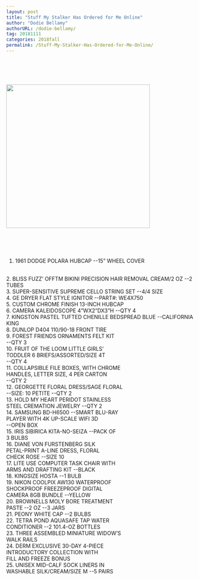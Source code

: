 ```yaml
---
layout: post
title: "Stuff My Stalker Has Ordered for Me Online"
author: "Dodie Bellamy"
authorURL: /dodie-bellamy/
tag: 20181111
categories: 2018fall
permalink: /Stuff-My-Stalker-Has-Ordered-for-Me-Online/
---
```


<br><br>
<br><br>
<img style="align:center; width:40vw;" src="{{site.baseurl}}/assets/20181111/stalker.jpg" alt="">
<br><br>

<br><br>
1. 1961 DODGE POLARA HUBCAP --15” WHEEL COVER
<br>
2. BLISS FUZZ’ OFFTM BIKINI PRECISION HAIR REMOVAL CREAM/2 OZ --2 TUBES
<br>
3. SUPER-SENSITIVE SUPREME CELLO STRING SET --4/4 SIZE
<br>
4. GE DRYER FLAT STYLE IGNITOR --PART#: WE4X750
<br>
5. CUSTOM CHROME FINISH 13-INCH HUBCAP
<br>
6. CAMERA KALEIDOSCOPE 4”WX2”DX3”H --QTY 4
<br>
7. KINGSTON PASTEL TUFTED CHENILLE BEDSPREAD BLUE --CALIFORNIA KING
<br>
8. DUNLOP D404 110/90-18 FRONT TIRE
<br>
9. FOREST FRIENDS ORNAMENTS FELT KIT
<br>
--QTY 3
<br>
10. FRUIT OF THE LOOM LITTLE GIRLS’
<br>
TODDLER 6 BRIEFS/ASSORTED/SIZE 4T
<br>
--QTY 4
<br>
11. COLLAPSIBLE FILE BOXES, WITH CHROME
<br>
HANDLES, LETTER SIZE, 4 PER CARTON
<br>
--QTY 2
<br>
12. GEORGETTE FLORAL DRESS/SAGE FLORAL
<br>
--SIZE: 10 PETITE --QTY 2
<br>
13. HOLD MY HEART PERIDOT STAINLESS
<br>
STEEL CREMATION JEWELRY --QTY 2
<br>
14. SAMSUNG BD-H6500 --SMART BLU-RAY
<br>
PLAYER WITH 4K UP-SCALE WIFI 3D
<br>
--OPEN BOX
<br>
15. IRIS SIBIRICA KITA-NO-SEIZA --PACK OF
<br>
3 BULBS
<br>
16. DIANE VON FURSTENBERG SILK
<br>
PETAL-PRINT A-LINE DRESS, FLORAL
<br>
CHECK ROSE --SIZE 10
<br>
17. LITE USE COMPUTER TASK CHAIR WITH
<br>
ARMS AND DRAFTING KIT --BLACK
<br>
18. KINGSIZE HOSTA --1 BULB
<br>
19. NIKON COOLPIX AW130 WATERPROOF
<br>
SHOCKPROOF FREEZEPROOF DIGITAL
<br>
CAMERA 8GB BUNDLE --YELLOW
<br>
20. BROWNELLS MOLY BORE TREATMENT
<br>
PASTE --2 OZ --3 JARS
<br>
21. PEONY WHITE CAP --2 BULBS
<br>
22. TETRA POND AQUASAFE TAP WATER
<br>
CONDITIONER --2 101.4-OZ BOTTLES
<br>
23. THREE ASSEMBLED MINIATURE WIDOW’S
<br>
WALK RAILS
<br>
24. DERM EXCLUSIVE 30-DAY 4-PIECE
<br>
INTRODUCTORY COLLECTION WITH
<br>
FILL AND FREEZE BONUS
<br>
25. UNISEX MID-CALF SOCK LINERS IN
<br>
WASHABLE SILK/CREAM/SIZE M --5 PAIRS
<br>

